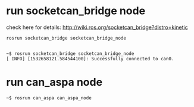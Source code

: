 
# run socketcan_bridge node

check here for details: http://wiki.ros.org/socketcan_bridge?distro=kinetic

    rosrun socketcan_bridge socketcan_bridge_node
    
    
    ~$ rosrun socketcan_bridge socketcan_bridge_node 
    [ INFO] [1532658121.584544100]: Successfully connected to can0.


# run can_aspa node
  
    ~$ rosrun can_aspa can_aspa_node 
